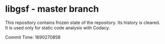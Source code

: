 # libgsf - master branch

This repository contains frozen state of the repository.
Its history is cleared. It is used only for static code
analysis with Codacy.

Commit Time: 1690270858